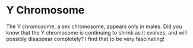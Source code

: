 # Y Chromosome

The Y chromosome, a sex chromosome, appears only in males. Did you know that the
Y chromosome is continuing to shrink as it evolves, and will possibly disappear
completely? I find that to be very fascinating!
